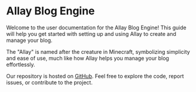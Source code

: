# Allay Blog Engine

Welcome to the user documentation for the Allay Blog Engine! This guide will help you get started with setting up and using Allay to create and manage your blog.

The "Allay" is named after the creature in Minecraft, symbolizing simplicity and ease of use, much like how Allay helps you manage your blog effortlessly.

Our repository is hosted on [GitHub](https://github.com/PKUSoftwareEngineeringTeam/allay-blog-engine). Feel free to explore the code, report issues, or contribute to the project.
